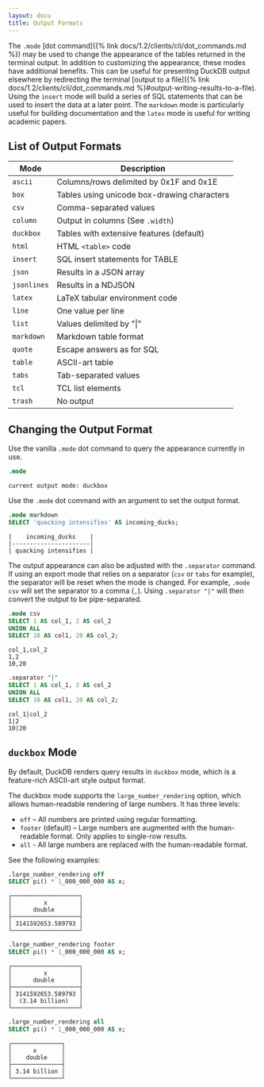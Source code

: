 ```yaml
---
layout: docu
title: Output Formats
---
```


The `.mode` [dot command]({% link docs/1.2/clients/cli/dot_commands.md %}) may be used to change the appearance of the tables returned in the terminal output. In addition to customizing the appearance, these modes have additional benefits. This can be useful for presenting DuckDB output elsewhere by redirecting the terminal [output to a file]({% link docs/1.2/clients/cli/dot_commands.md %}#output-writing-results-to-a-file). Using the `insert` mode will build a series of SQL statements that can be used to insert the data at a later point.
The `markdown` mode is particularly useful for building documentation and the `latex` mode is useful for writing academic papers.

## List of Output Formats

|     Mode     |                 Description                 |
|--------------|---------------------------------------------|
| `ascii`      | Columns/rows delimited by 0x1F and 0x1E     |
| `box`        | Tables using unicode box-drawing characters |
| `csv`        | Comma-separated values                      |
| `column`     | Output in columns (See `.width`)            |
| `duckbox`    | Tables with extensive features (default)    |
| `html`       | HTML `<table>` code                         |
| `insert`     | SQL insert statements for TABLE             |
| `json`       | Results in a JSON array                     |
| `jsonlines`  | Results in a NDJSON                         |
| `latex`      | LaTeX tabular environment code              |
| `line`       | One value per line                          |
| `list`       | Values delimited by "\|"                    |
| `markdown`   | Markdown table format                       |
| `quote`      | Escape answers as for SQL                   |
| `table`      | ASCII-art table                             |
| `tabs`       | Tab-separated values                        |
| `tcl`        | TCL list elements                           |
| `trash`      | No output                                   |

## Changing the Output Format

Use the vanilla `.mode` dot command to query the appearance currently in use.

```sql
.mode
```

```text
current output mode: duckbox
```

Use the `.mode` dot command with an argument to set the output format.

```sql
.mode markdown
SELECT 'quacking intensifies' AS incoming_ducks;
```

```text
|    incoming_ducks    |
|----------------------|
| quacking intensifies |
```

The output appearance can also be adjusted with the `.separator` command. If using an export mode that relies on a separator (`csv` or `tabs` for example), the separator will be reset when the mode is changed. For example, `.mode csv` will set the separator to a comma (`,`). Using `.separator "|"` will then convert the output to be pipe-separated.

```sql
.mode csv
SELECT 1 AS col_1, 2 AS col_2
UNION ALL
SELECT 10 AS col1, 20 AS col_2;
```

```csv
col_1,col_2
1,2
10,20
```

```sql
.separator "|"
SELECT 1 AS col_1, 2 AS col_2
UNION ALL
SELECT 10 AS col1, 20 AS col_2;
```

```csv
col_1|col_2
1|2
10|20
```

## `duckbox` Mode

By default, DuckDB renders query results in `duckbox` mode, which is a feature-rich ASCII-art style output format.

The duckbox mode supports the `large_number_rendering` option, which allows human-readable rendering of large numbers. It has three levels:

* `off` – All numbers are printed using regular formatting.
* `footer` (default) – Large numbers are augmented with the human-readable format. Only applies to single-row results.
* `all` - All large numbers are replaced with the human-readable format.

See the following examples:

```sql
.large_number_rendering off
SELECT pi() * 1_000_000_000 AS x;
```

```text
┌───────────────────┐
│         x         │
│      double       │
├───────────────────┤
│ 3141592653.589793 │
└───────────────────┘
```

```sql
.large_number_rendering footer
SELECT pi() * 1_000_000_000 AS x;
```

```text
┌───────────────────┐
│         x         │
│      double       │
├───────────────────┤
│ 3141592653.589793 │
│  (3.14 billion)   │
└───────────────────┘
```

```sql
.large_number_rendering all
SELECT pi() * 1_000_000_000 AS x;
```

```text
┌──────────────┐
│      x       │
│    double    │
├──────────────┤
│ 3.14 billion │
└──────────────┘
```